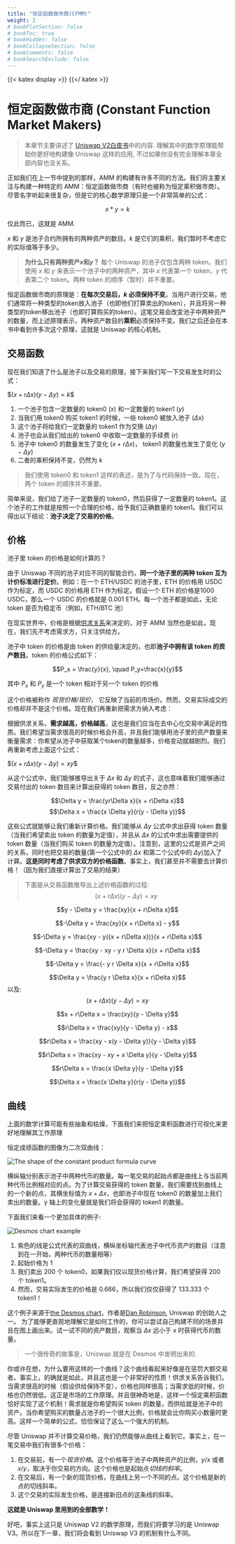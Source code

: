 ```yaml
---
title: "恒定函数做市商(CFMM)"
weight: 2
# bookFlatSection: false
# bookToc: true
# bookHidden: false
# bookCollapseSection: false
# bookComments: false
# bookSearchExclude: false
---
```

{{< katex display >}} {{</ katex >}}

# 恒定函数做市商 (Constant Function Market Makers)

> 本章节主要讲述了 [Uniswap V2白皮书](https://uniswap.org/whitepaper.pdf)中的内容. 理解其中的数学原理能帮助你更好地构建像 Uniswap 这样的应用, 不过如果你没有完全理解本章全部内容也没关系。

正如我们在上一节中提到的那样，AMM 的构建有许多不同的方法。我们将主要关注与构建一种特定的 AMM：恒定函数做市商（有时也被称为恒定乘积做市商）。尽管名字听起来很复杂，但是它的核心数学原理只是一个非常简单的公式：


$$x * y = k$$

仅此而已，这就是 AMM.

$x$ 和 $y$ 是池子合约所拥有的两种资产的数目。$k$ 是它们的乘积，我们暂时不考虑它的实际值等于多少。

> **为什么只有两种资产*x*和*y*？**
每个 Uniswap 的池子仅包含两种 token。我们使用 *x* 和 *y* 来表示一个池子中的两种资产，其中 *x* 代表第一个 token，*y* 代表第二个 token。两种 token 的顺序（暂时）并不重要。

恒定函数做市商的原理是：**在每次交易后，*k* 必须保持不变**。当用户进行交易，他们通常将一种类型的token放入池子（也即他们打算卖出的token），并且将另一种类型的token移出池子（也即打算购买的token）。这笔交易会改变池子中两种资产的数量，而上述原理表示，两种资产数目的**乘积**必须保持不变。我们之后还会在本书中看到许多次这个原理，这就是 Uniswap 的核心机制。

## 交易函数
现在我们知道了什么是池子以及交易的原理，接下来我们写一下交易发生时的公式：

$$(x + r\Delta x)(y - \Delta y) = k\$$

1. 一个池子包含一定数量的 token0 ($x$) 和一定数量的 token1 ($y$)
2. 当我们用 token0 购买 token1 的时候，一些 token0 被放入池子 ($\Delta x$)
3. 这个池子将给我们一定数量的 token1 作为交换 ($\Delta y$)
4. 池子也会从我们给出的 token0 中收取一定数量的手续费 ($r$)
5. 池子中 token0 的数量发生了变化 ($x + r \Delta x$)， token1 的数量也发生了变化 ($y - \Delta y$)
6. 二者的乘积保持不变，仍然为 $k$

> 我们使用 token0 和 token1 这样的表述，是为了与代码保持一致。现在，两个 token 的顺序并不重要。

简单来说，我们给了池子一定数量的 token0，然后获得了一定数量的 token1。这个池子的工作就是按照一个合理的价格，给予我们正确数量的 token1。我们可以得出以下结论：**池子决定了交易的价格**。


## 价格

池子里 token 的价格是如何计算的？

由于 Uniswap 不同的池子对应不同的智能合约，**同一个池子里的两种 token 互为计价标准进行定价**。例如：在一个 ETH/USDC 的池子里，ETH 的价格用 USDC 作为标定，而 USDC 的价格用 ETH 作为标定。假设一个 ETH 的价格是1000 USDC，那么一个 USDC 的价格就是 0.001 ETH。每一个池子都是如此，无论 token 是否为稳定币（例如，ETH/BTC 池）

在现实世界中，价格是根据[供求关系](https://www.investopedia.com/terms/l/law-of-supply-demand.asp)来决定的，对于 AMM 当然也是如此，现在，我们先不考虑需求方，只关注供给方。

池子中 token 的价格是由 token 的供给量决定的，也即**池子中拥有该 token 的资产数目**。token 的价格公式如下：


$$P_x = \frac{y}{x}, \quad P_y=\frac{x}{y}$$

其中 $P_x$ 和 $P_y$ 是一个 token 相对于另一个 token 的价格

这个价格被称作 *现货价格/现价*， 它反映了当前的市场价。然而，交易实际成交的价格却并不是这个价格。现在我们再重新把需求方纳入考虑：

根据供求关系，**需求越高，价格越高**，这也是我们应当在去中心化交易中满足的性质。我们希望当需求很高的时候价格会升高，并且我们能够用池子里的资产数量来衡量需求：你希望从池子中获取某个token的数量越多，价格变动就越剧烈。我们再重新考虑上面这个公式：


$$(x + r\Delta x)(y - \Delta y) = xy\$$

从这个公式中，我们能够推导出关于 $\Delta x$ 和 $\Delta y$ 的式子，这也意味着我们能够通过交易付出的 token 数目来计算出获得的 token 数目，反之亦然：


$$\Delta y = \frac{yr\Delta x}{x + r\Delta x}$$
$$\Delta x = \frac{x \Delta y}{r(y - \Delta y)}$$

这些公式就能够让我们重新计算价格。我们能够从 $\Delta y$ 公式中求出获得 token 数量（当我们希望卖出 token 的数量为定值），并且从 $\Delta x$ 的公式中求出需要提供的 token 数量（当我们购买 token 的数量为定值）。注意到，这里的公式是资产之间的关系，同时也把交易的数量(第一个公式中的 $\Delta x$ 和第二个公式中的 $\Delta y$)加入了计算。**这是同时考虑了供求双方的价格函数**。事实上，我们甚至并不需要去计算价格！（因为我们直接计算出了交易的结果）


> 下面是从交易函数推导出上述价格函数的过程:
$$(x + r\Delta x)(y - \Delta y) = xy$$

$$y - \Delta y = \frac{xy}{x + r\Delta x}$$

$$-\Delta y = \frac{xy}{x + r\Delta x} - y$$

$$-\Delta y = \frac{xy - y({x + r\Delta x})}{x + r\Delta x}$$

$$-\Delta y = \frac{xy - xy - y r \Delta x}{x + r\Delta x}$$

$$-\Delta y = \frac{- y r \Delta x}{x + r\Delta x}$$

$$\Delta y = \frac{y r \Delta x}{x + r\Delta x}$$
以及:
$$(x + r\Delta x)(y - \Delta y) = xy$$

$$x + r\Delta x = \frac{xy}{y - \Delta y}$$

$$r\Delta x = \frac{xy}{y - \Delta y} - x$$

$$r\Delta x = \frac{xy - x(y - \Delta y)}{y - \Delta y}$$

$$r\Delta x = \frac{xy - xy + x \Delta y}{y - \Delta y}$$

$$r\Delta x = \frac{x \Delta y}{y - \Delta y}$$

$$\Delta x = \frac{x \Delta y}{r(y - \Delta y)}$$

## 曲线

上面的数学计算可能有些抽象和枯燥，下面我们来把恒定乘积函数进行可视化来更好地理解其工作原理

恒定成绩函数的图像为二次双曲线：


![The shape of the constant product formula curve](/static/images/milestone_0/the_curve.png)

横纵轴分别表示池子中两种代币的数量。每一笔交易的起始点都是曲线上与当前两种代币比例相对应的点。为了计算交易获得的 token 数量，我们需要找到曲线上的一个新的点，其横坐标值为 $x+\Delta x$，也即池子中现在 token0 的数量加上我们卖出的数量。y 轴上的变化量就是我们将会获得的 token1 的数量。


下面我们来看一个更加具体的例子:

![Desmos chart example](/static/images/milestone_0/desmos.png)

1. 紫色的线是公式代表的双曲线，横纵坐标轴代表池子中代币资产的数目（注意到在一开始，两种代币的数量相等）
2. 起始价格为 1
3. 我们卖出 200 个 token0，如果我们仅以现货价格计算，我们希望获得 200 个 token1。
4. 然而，交易实际发生的价格是 0.666，所以我们仅仅获得了 133.333 个 token1！




这个例子来源于[the Desmos chart](https://www.desmos.com/calculator/7wbvkts2jf)，作者是[Dan Robinson](https://twitter.com/danrobinson),
Uniswap 的创始人之一。 为了能够更直观地理解它是如何工作的，你可以尝试自己构建不同的场景并且在图上画出来。试一试不同的资产数目，观察当 $\Delta x$ 远小于 $x$ 时获得代币的数量。

> 一个很传奇的故事是，Uniswap 就是在 Desmos 中发明出来的.

你或许在想，为什么要用这样的一个曲线？这个曲线看起来好像是在惩罚大额交易者。事实上，的确就是如此，并且这也是一个非常好的性质！供求关系告诉我们，当需求很高的时候（假设供给保持不变），价格也同样很高；当需求低的时候，价格也仍然很低。这正是市场的工作原理。并且很神奇地是，这样一个恒定乘积函数恰好实现了这个机制！需求就是你希望购买 token 的数量，而供给就是池子中的资产。当你希望购买的数量占池子的一个很大比例，价格就会比你购买小数量时更高。这样一个简单的公式，恰恰保证了这么一个强大的机制。

尽管 Uniswap 并不计算交易价格，我们仍然能够从曲线上看到它。事实上，在一笔交易中我们有很多个价格：
1. 在交易前，有一个*现货价格*。这个价格等于池子中两种资产的比例，$y/x$ 或者 $x/y$，取决于你交易的方向。这个价格也是起始点*切线的斜率*。
2. 在交易后，有一个新的现货价格，在曲线上另一个不同的点。这个价格是新的点的切线斜率。
3. 这个交易的实际发生价格，是连接新旧点的这条线的斜率。


**这就是 Uniswap 里用到的全部数学！**

好吧，事实上这只是 Uniswap V2 的数学原理，而我们将要学习的是 Uniswap V3。所以在下一章，我们将会看到 Uniswap V3 的机制有什么不同。


